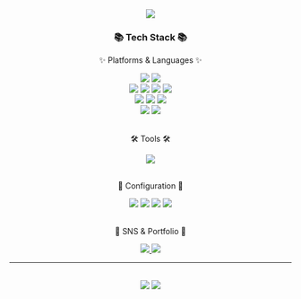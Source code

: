 <div align=center>
    <img src="https://capsule-render.vercel.app/api?type=waving&color=auto&height=200&section=header&text=AndreaStudy's%20Github!&fontSize=80" />    
</div>
<div align=center>
    <h3>📚 Tech Stack 📚</h3>
    <p>✨ Platforms & Languages ✨</p>
</div>
<div align="center">
    <img src="https://img.shields.io/badge/Python-3776AB?style=flat&logo=python&logoColor=white" />
    <img src="https://img.shields.io/badge/django-092E20?style=flat-square&logo=django&logoColor=white">
    <br>
    <img src="https://img.shields.io/badge/HTML5-E34F26?style=flat&logo=HTML5&logoColor=white" />
    <img src="https://img.shields.io/badge/CSS3-1572B6?style=flat&logo=CSS3&logoColor=white" />
    <img src="https://img.shields.io/badge/JavaScript-F7DF1E?style=flat&logo=JavaScript&logoColor=white" />
    <img src="https://shields.io/badge/TypeScript-3178C6?logo=TypeScript&logoColor=FFF&style=flat-square" />
    <br>
    <img src="https://img.shields.io/badge/Vuejs-4FC08D?style=flat&logo=vuedotjs&logoColor=white" />
    <img src="https://img.shields.io/badge/-ReactJs-61DAFB?style=flat&logo=react&logoColor=white&style=for-the-badge">
    <img src="https://img.shields.io/badge/next.js-000000?style=flat&logo=nextdotjs&logoColor=white">
    <br>
    <img src="https://img.shields.io/badge/styled components-DB7093?style=flat-square&logo=styled-components&logoColor=white">
    <img src="https://img.shields.io/badge/Bootstrap-7952B3?style=flat&logo=Bootstrap&logoColor=white" />
    <br>
</div>
<br>
<div align=center>
    <p>🛠 Tools 🛠</p>
</div>
<div align=center>
    <img src="https://img.shields.io/badge/Visual%20Studio%20Code-007ACC?style=flat&logo=VisualStudioCode&logoColor=white" />
</div>
<br>
<div align=center>
    <p>📆 Configuration 📆</p>
</div>
<div align=center>
    <img src="https://img.shields.io/badge/JIRA-0052CC?style=flat&logo=jirasoftware&logoColor=white" />
    <img src="https://img.shields.io/badge/GitHub-181717?style=flat&logo=GitHub&logoColor=white" />
    <img src="https://img.shields.io/badge/Notion-000000?style=flat&logo=notion&logoColor=white" />
    <img src="https://img.shields.io/badge/Slack-4A154B?style=flat&logo=slack&logoColor=white" />
</div>
<br>
<div align=center>
    <p>🎨 SNS & Portfolio 🎨</p>
</div>
<div align=center>
    <a href="https://www.notion.so/0cfa356b1f924bb7a5950312d9b9ae08">
        <img src="https://img.shields.io/badge/Portfolio-FF3633?style=flat&logo=Micro.blog&logoColor=white" />
    </a>
    <a href="https://open.kakao.com/o/sAjA2XDf">
        <img src="https://img.shields.io/badge/Kakao-F7DF1E?style=flat&logo=Gmail&logoColor=white" />
    </a>
    <br>
</div>

---

<div align=center>
    <br>
<img src="https://github-readme-stats.vercel.app/api/top-langs/?username=AndreaStudy&layout=compact">
<img src="https://github-readme-stats.vercel.app/api?username=AndreaStudy&show_icons=true">
